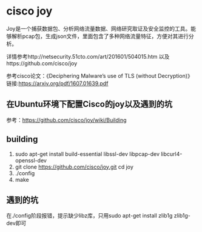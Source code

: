 # cisco joy

Joy是一个捕获数据包、分析网络流量数据、网络研究取证及安全监控的工具。能够解析pcap包，生成json文件，里面包含了多种网络流量特征，方便对其进行分析。

详情参考http://netsecurity.51cto.com/art/201601/504015.htm 以及https://github.com/cisco/joy 

参考cisco论文：《Deciphering Malware’s use of TLS (without Decryption)》 链接:https://arxiv.org/pdf/1607.01639.pdf

## 在Ubuntu环境下配置Cisco的joy以及遇到的坑

参考：https://github.com/cisco/joy/wiki/Building

## building
1. sudo apt-get install build-essential libssl-dev libpcap-dev libcurl4-openssl-dev
2. git clone https://github.com/cisco/joy.git
   cd joy
3. ./config
4. make

## 遇到的坑
在./config阶段报错，提示缺少libz库，只用sudo apt-get install zlib1g zlib1g-dev即可
